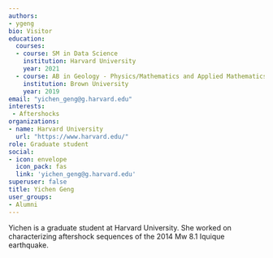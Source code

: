 ```yaml
---
authors:
- ygeng
bio: Visitor
education:
  courses:
  - course: SM in Data Science
    institution: Harvard University
    year: 2021
  - course: AB in Geology - Physics/Mathematics and Applied Mathematics
    institution: Brown University
    year: 2019
email: "yichen_geng@g.harvard.edu"
interests:
 - Aftershocks
organizations:
- name: Harvard University
  url: "https://www.harvard.edu/"
role: Graduate student
social:
- icon: envelope
  icon_pack: fas
  link: 'yichen_geng@g.harvard.edu'
superuser: false
title: Yichen Geng
user_groups:
- Alumni
---
```


Yichen is a graduate student at Harvard University. She worked on characterizing aftershock sequences of the 2014 Mw 8.1 Iquique earthquake.

